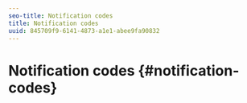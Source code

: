 ```yaml
---
seo-title: Notification codes
title: Notification codes
uuid: 845709f9-6141-4873-a1e1-abee9fa90832
---
```


# Notification codes {#notification-codes}